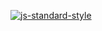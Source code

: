 [![js-standard-style](https://img.shields.io/badge/code%20style-standard-brightgreen.svg)](http://standardjs.com)
